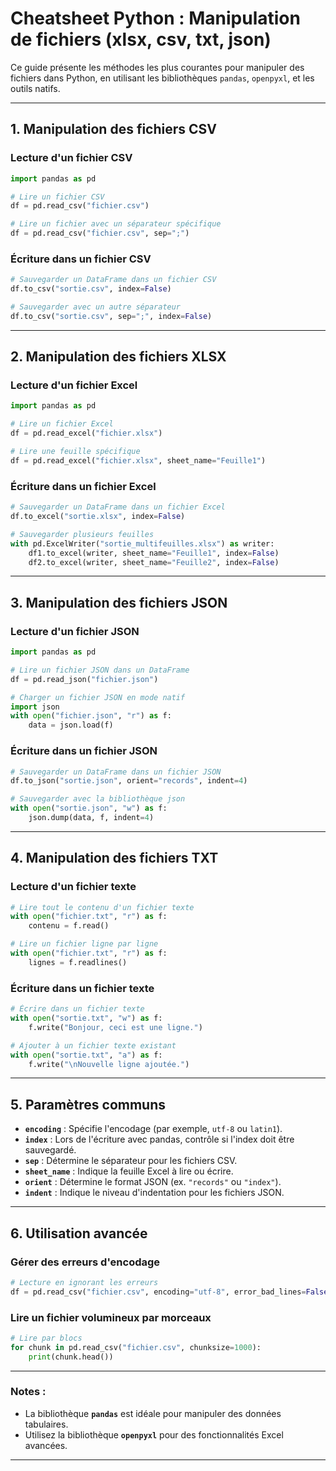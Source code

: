 
# Cheatsheet Python : Manipulation de fichiers (xlsx, csv, txt, json)

Ce guide présente les méthodes les plus courantes pour manipuler des fichiers dans Python, en utilisant les bibliothèques `pandas`, `openpyxl`, et les outils natifs.

---

## **1. Manipulation des fichiers CSV**
### Lecture d'un fichier CSV
```python
import pandas as pd

# Lire un fichier CSV
df = pd.read_csv("fichier.csv")

# Lire un fichier avec un séparateur spécifique
df = pd.read_csv("fichier.csv", sep=";")
```

### Écriture dans un fichier CSV
```python
# Sauvegarder un DataFrame dans un fichier CSV
df.to_csv("sortie.csv", index=False)

# Sauvegarder avec un autre séparateur
df.to_csv("sortie.csv", sep=";", index=False)
```

---

## **2. Manipulation des fichiers XLSX**
### Lecture d'un fichier Excel
```python
import pandas as pd

# Lire un fichier Excel
df = pd.read_excel("fichier.xlsx")

# Lire une feuille spécifique
df = pd.read_excel("fichier.xlsx", sheet_name="Feuille1")
```

### Écriture dans un fichier Excel
```python
# Sauvegarder un DataFrame dans un fichier Excel
df.to_excel("sortie.xlsx", index=False)

# Sauvegarder plusieurs feuilles
with pd.ExcelWriter("sortie_multifeuilles.xlsx") as writer:
    df1.to_excel(writer, sheet_name="Feuille1", index=False)
    df2.to_excel(writer, sheet_name="Feuille2", index=False)
```

---

## **3. Manipulation des fichiers JSON**
### Lecture d'un fichier JSON
```python
import pandas as pd

# Lire un fichier JSON dans un DataFrame
df = pd.read_json("fichier.json")

# Charger un fichier JSON en mode natif
import json
with open("fichier.json", "r") as f:
    data = json.load(f)
```

### Écriture dans un fichier JSON
```python
# Sauvegarder un DataFrame dans un fichier JSON
df.to_json("sortie.json", orient="records", indent=4)

# Sauvegarder avec la bibliothèque json
with open("sortie.json", "w") as f:
    json.dump(data, f, indent=4)
```

---

## **4. Manipulation des fichiers TXT**
### Lecture d'un fichier texte
```python
# Lire tout le contenu d'un fichier texte
with open("fichier.txt", "r") as f:
    contenu = f.read()

# Lire un fichier ligne par ligne
with open("fichier.txt", "r") as f:
    lignes = f.readlines()
```

### Écriture dans un fichier texte
```python
# Écrire dans un fichier texte
with open("sortie.txt", "w") as f:
    f.write("Bonjour, ceci est une ligne.")

# Ajouter à un fichier texte existant
with open("sortie.txt", "a") as f:
    f.write("\nNouvelle ligne ajoutée.")
```

---

## **5. Paramètres communs**
- **`encoding`** : Spécifie l'encodage (par exemple, `utf-8` ou `latin1`).
- **`index`** : Lors de l'écriture avec pandas, contrôle si l'index doit être sauvegardé.
- **`sep`** : Détermine le séparateur pour les fichiers CSV.
- **`sheet_name`** : Indique la feuille Excel à lire ou écrire.
- **`orient`** : Détermine le format JSON (ex. `"records"` ou `"index"`).
- **`indent`** : Indique le niveau d'indentation pour les fichiers JSON.

---

## **6. Utilisation avancée**
### Gérer des erreurs d'encodage
```python
# Lecture en ignorant les erreurs
df = pd.read_csv("fichier.csv", encoding="utf-8", error_bad_lines=False)
```

### Lire un fichier volumineux par morceaux
```python
# Lire par blocs
for chunk in pd.read_csv("fichier.csv", chunksize=1000):
    print(chunk.head())
```

---

### Notes :
- La bibliothèque **`pandas`** est idéale pour manipuler des données tabulaires.
- Utilisez la bibliothèque **`openpyxl`** pour des fonctionnalités Excel avancées.

---


